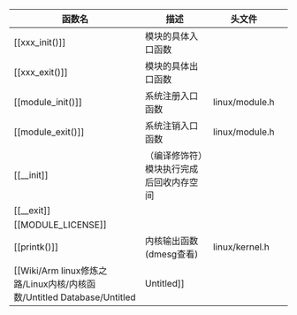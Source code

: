 | 函数名                                                          | 描述                   | 头文件            |     |
| ------------------------------------------------------------ | -------------------- | -------------- | --- |
| [[xxx_init()]]                                               | 模块的具体入口函数            |                |     |
| [[xxx_exit()]]                                               | 模块的具体出口函数            |                |     |
| [[module_init()]]                                            | 系统注册入口函数             | linux/module.h |     |
| [[module_exit()]]                                            | 系统注销入口函数             | linux/module.h |     |
| [[__init]]                                                   | （编译修饰符）模块执行完成后回收内存空间 |                |     |
| [[__exit]]                                                   |                      |                |     |
| [[MODULE_LICENSE]]                                           |                      |                |     |
| [[printk()]]                                                 | 内核输出函数(dmesg查看)      | linux/kernel.h |     |
| [[Wiki/Arm linux修炼之路/Linux内核/内核函数/Untitled Database/Untitled | Untitled]]           |                |     |
